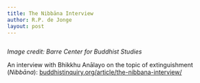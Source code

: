 ```yaml
---
title: The Nibbāna Interview
author: R.P. de Jonge
layout: post
---
```

<span class="image left"><img src="{{ 'assets/images/nirvana.jpg' | relative_url }}" alt="" /></span>

<p><i>Image credit: Barre Center for Buddhist Studies</i></p>

<p>An interview with Bhikkhu Anālayo on the topic of extinguishment (<i>Nibbāna</i>): <a href="https://www.buddhistinquiry.org/article/the-nibbana-interview/">buddhistinquiry.org/article/the-nibbana-interview/</a></p>
